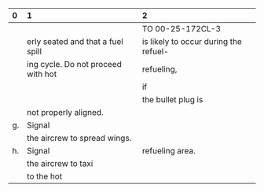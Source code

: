 | 0   | 1                                  | 2                                     |
|:----|:-----------------------------------|:--------------------------------------|
|     |                                    | TO 00-25-172CL-3                      |
|     | erly seated and that a fuel spill  | is likely to occur during the refuel- |
|     | ing cycle. Do not proceed with hot | refueling,                            |
|     |                                    | if                                    |
|     |                                    | the bullet plug is                    |
|     | not properly aligned.              |                                       |
| g.  | Signal                             |                                       |
|     | the aircrew to spread wings.       |                                       |
| h.  | Signal                             | refueling area.                       |
|     | the aircrew to taxi                |                                       |
|     | to the hot                         |                                       |